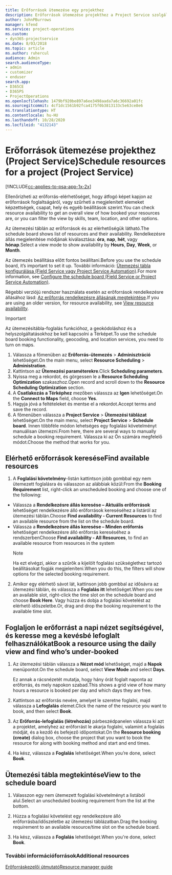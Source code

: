 ```yaml
---
title: Erőforrások ütemezése egy projekthez
description: Erőforrások ütemezése projekthez a Project Service szolgáltatásban
author: JohnPBurrows
manager: kfend
ms.service: project-operations
ms.custom:
- dyn365-projectservice
ms.date: 8/03/2018
ms.topic: article
ms.author: ruhercul
audience: Admin
search.audienceType:
- admin
- customizer
- enduser
search.app:
- D365CE
- D365PS
- ProjectOperations
ms.openlocfilehash: 1479bf920be897a6ee3498aada7a6c36692a01fc
ms.sourcegitcommit: 4cf1dc1561b92fca4175f0b3813133c5e63ce8e6
ms.translationtype: HT
ms.contentlocale: hu-HU
ms.lasthandoff: 10/28/2020
ms.locfileid: "4132143"
---
```

# <a name="schedule-resources-for-a-project-project-service"></a><span data-ttu-id="831dd-103">Erőforrások ütemezése projekthez (Project Service)</span><span class="sxs-lookup"><span data-stu-id="831dd-103">Schedule resources for a project (Project Service)</span></span>

[!INCLUDE[cc-applies-to-psa-app-1x-2x](../includes/cc-applies-to-psa-app-1x-2x.md)]

<span data-ttu-id="831dd-104">Ellenőrizheti az erőforrás-elérhetőséget, hogy átfogó képet kapjon az erőforrások foglaltságáról, vagy szűrheti a megjelenített elemeket képzettségek, csapat, hely és egyéb beállítások szerint.</span><span class="sxs-lookup"><span data-stu-id="831dd-104">You can check resource availability to get an overall view of how booked your resources are, or you can filter the view by skills, team, location, and other options.</span></span>  
  
<span data-ttu-id="831dd-105">Az ütemezési táblán az erőforrások és az elérhetőségük látható.</span><span class="sxs-lookup"><span data-stu-id="831dd-105">The schedule board shows list of resources and their availability.</span></span> <span data-ttu-id="831dd-106">Rendelkezésre állás megjelenítése módjának kiválasztása: **óra**, **nap**, **hét**, vagy **hónap**.</span><span class="sxs-lookup"><span data-stu-id="831dd-106">Select a view mode to show availability by **Hours**, **Day**, **Week**, or **Month**.</span></span>  
  
<span data-ttu-id="831dd-107">Az ütemezés beállítása előtt fontos beállítani.</span><span class="sxs-lookup"><span data-stu-id="831dd-107">Before you use the schedule board, it’s important to set it up.</span></span> <span data-ttu-id="831dd-108">További információ: [Ütemezési tábla konfigurálása (Field Service vagy Project Service Automation)](https://docs.microsoft.com/dynamics365/field-service/configure-schedule-board).</span><span class="sxs-lookup"><span data-stu-id="831dd-108">For more information, see [Configure the schedule board (Field Service or Project Service Automation)](https://docs.microsoft.com/dynamics365/field-service/configure-schedule-board).</span></span>
  
<span data-ttu-id="831dd-109">Régebbi verziójú rendszer használata esetén az erőforrások rendelkezésre állásához lásd: [Az erőforrás rendelkezésre állásának megtekintése](../psa/view-resource-availability.md).</span><span class="sxs-lookup"><span data-stu-id="831dd-109">If you are using an older version, for resource availability, see [View resource availability](../psa/view-resource-availability.md).</span></span>  

> [!IMPORTANT]
>  <span data-ttu-id="831dd-110">Az ütemezésitábla-foglalás funkcióhoz, a geokódoláshoz és a helyszolgáltatásokhoz be kell kapcsolni a Térképet.</span><span class="sxs-lookup"><span data-stu-id="831dd-110">To use the schedule board booking functionality, geocoding, and location services, you need to turn on maps.</span></span>  
> 
> 1. <span data-ttu-id="831dd-111">Válassza a főmenüben az **Erőforrás-ütemezés** > **Adminisztráció** lehetőséget.</span><span class="sxs-lookup"><span data-stu-id="831dd-111">On the main menu, select **Resource Scheduling** > **Administration**.</span></span>  
> 2. <span data-ttu-id="831dd-112">Kattintson az **Ütemezési paraméterekre**.</span><span class="sxs-lookup"><span data-stu-id="831dd-112">Click **Scheduling parameters**.</span></span>  
> 3. <span data-ttu-id="831dd-113">Nyissa meg a rekordot, és görgessen le a **Resource Scheduling Optimization** szakaszhoz.</span><span class="sxs-lookup"><span data-stu-id="831dd-113">Open record and scroll down to the **Resource Scheduling Optimization** section.</span></span>  
> 4. <span data-ttu-id="831dd-114">A **Csatlakozás a Térképhez** mezőben válassza az **Igen** lehetőséget.</span><span class="sxs-lookup"><span data-stu-id="831dd-114">On the **Connect to Maps** field, choose **Yes**.</span></span>  
> 5. <span data-ttu-id="831dd-115">Hagyja jóvá a feltételeket és mentse el a rekordot.</span><span class="sxs-lookup"><span data-stu-id="831dd-115">Accept terms and save the record.</span></span>  
> 6. <span data-ttu-id="831dd-116">A főmenüben válassza a **Project Service** > **Ütemezési táblázat** lehetőséget.</span><span class="sxs-lookup"><span data-stu-id="831dd-116">On the main menu, select **Project Service** > **Schedule board**.</span></span> <span data-ttu-id="831dd-117">Innen többféle módon lehetséges egy foglalási követelményt manuálisan ütemezni.</span><span class="sxs-lookup"><span data-stu-id="831dd-117">From here, there are several ways to manually schedule a booking requirement.</span></span> <span data-ttu-id="831dd-118">Válassza ki az Ön számára megfelelő módot.</span><span class="sxs-lookup"><span data-stu-id="831dd-118">Choose the method that works for you.</span></span>
  
## <a name="find-available-resources"></a><span data-ttu-id="831dd-119">Elérhető erőforrások keresése</span><span class="sxs-lookup"><span data-stu-id="831dd-119">Find available resources</span></span>

1.  <span data-ttu-id="831dd-120">A **Foglalási követelmény**-listán kattintson jobb gombbal egy nem ütemezett foglalásra és válasszon az alábbiak közül:</span><span class="sxs-lookup"><span data-stu-id="831dd-120">From the **Booking Requirement** list, right-click an unscheduled booking and choose one of the following:</span></span>  
  
- <span data-ttu-id="831dd-121">Válassza a **Rendelkezésre állás keresése – Aktuális erőforrások** lehetőséget rendelkezésre álló erőforrások kereséséhez a listáról az ütemezési táblán.</span><span class="sxs-lookup"><span data-stu-id="831dd-121">Choose **Find availability - Current Resources** to find an available resource from the list on the schedule board.</span></span>  
- <span data-ttu-id="831dd-122">Válassza a **Rendelkezésre állás keresése – Minden erőforrás** lehetőséget rendelkezésre álló erőforrás kereséséhez a rendszerben</span><span class="sxs-lookup"><span data-stu-id="831dd-122">Choose **Find availability - All Resources**, to find an available resource from resources in the system</span></span>  
   > [!NOTE]
   >  <span data-ttu-id="831dd-123">Ha ezt elvégzi, akkor a szűrők a kijelölt foglalási szükséglethez tartozó beállításokat fogják megjeleníteni.</span><span class="sxs-lookup"><span data-stu-id="831dd-123">When you do this, the filters will show options for the selected booking requirement.</span></span>  
  
2. <span data-ttu-id="831dd-124">Amikor egy elérhető sávot lát, kattinson jobb gombbal az idősávra az ütemezési táblán, és válassza a **Foglalás itt** lehetőséget.</span><span class="sxs-lookup"><span data-stu-id="831dd-124">When you see an available slot, right-click the time slot on the schedule board and choose **Book Here**.</span></span> <span data-ttu-id="831dd-125">Vagy húzza és dobja a foglalási követelést az elérhető időszeletbe.</span><span class="sxs-lookup"><span data-stu-id="831dd-125">Or, drag and drop the booking requirement to the available time slot.</span></span>  
  

## <a name="book-a-resource-using-the-daily-view-and-find-whos-under-booked"></a><span data-ttu-id="831dd-126">Foglaljon le erőforrást a napi nézet segítségével, és keresse meg a kevésbé lefoglalt felhasználókat</span><span class="sxs-lookup"><span data-stu-id="831dd-126">Book a resource using the daily view and find who’s under-booked</span></span>
  
1.  <span data-ttu-id="831dd-127">Az ütemezési táblán válassza a **Nézet mód** lehetőséget, majd a **Napok** menüpontot.</span><span class="sxs-lookup"><span data-stu-id="831dd-127">On the schedule board, select **View Mode** and select **Days**.</span></span>  
  
    <span data-ttu-id="831dd-128">Ez annak a rácsnézetét mutatja, hogy hány órát foglalt naponta az erőforrás, és mely napokon szabad.</span><span class="sxs-lookup"><span data-stu-id="831dd-128">This shows a grid view of how many hours a resource is booked per day and which days they are free.</span></span>  
  
2.  <span data-ttu-id="831dd-129">Kattintson az erőforrás nevére, amelyet le szeretne foglalni, majd válassza a **Lefoglalás** elemet.</span><span class="sxs-lookup"><span data-stu-id="831dd-129">Click the name of the resource you want to book, and then select **Book**.</span></span>  
  
3.  <span data-ttu-id="831dd-130">Az **Erőforrás-lefoglalás (létrehozás)** párbeszédpanelen válassza ki azt a projektet, amelyhez az erőforrást le akarja foglalni, valamint a foglalás módját, és a kezdő és befejező időpontokat.</span><span class="sxs-lookup"><span data-stu-id="831dd-130">On the **Resource booking (create)** dialog box, choose the project that you want to book the resource for along with booking method and start and end times.</span></span>  
  
4.  <span data-ttu-id="831dd-131">Ha kész, válassza a **Foglalás** lehetőséget.</span><span class="sxs-lookup"><span data-stu-id="831dd-131">When you’re done, select **Book**.</span></span>  
  
## <a name="view-to-the-schedule-board"></a><span data-ttu-id="831dd-132">Ütemezési tábla megtekintése</span><span class="sxs-lookup"><span data-stu-id="831dd-132">View to the schedule board</span></span>
  
1.  <span data-ttu-id="831dd-133">Válasszon egy nem ütemezett foglalási követelményt a listából alul.</span><span class="sxs-lookup"><span data-stu-id="831dd-133">Select an unscheduled booking requirement from the list at the bottom.</span></span>  
  
2.  <span data-ttu-id="831dd-134">Húzza a foglalási követelést egy rendelkezésre álló erőforrásba/időszeletbe az ütemezési táblázatban.</span><span class="sxs-lookup"><span data-stu-id="831dd-134">Drag the booking requirement to an available resource/time slot on the schedule board.</span></span>  
  
3.  <span data-ttu-id="831dd-135">Ha kész, válassza a **Foglalás** lehetőséget.</span><span class="sxs-lookup"><span data-stu-id="831dd-135">When you're done, select **Book**.</span></span>  
  
### <a name="additional-resources"></a><span data-ttu-id="831dd-136">További információforrások</span><span class="sxs-lookup"><span data-stu-id="831dd-136">Additional resources</span></span>  
 [<span data-ttu-id="831dd-137">Erőforráskezelői útmutató</span><span class="sxs-lookup"><span data-stu-id="831dd-137">Resource manager guide</span></span>](../psa/resource-manager-guide.md)
